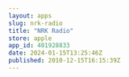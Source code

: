 ```yaml
---
layout: apps
slug: nrk-radio
title: "NRK Radio"
store: apple
app_id: 401928833
date: 2024-01-15T13:25:46Z
published: 2010-12-15T16:15:39Z
---
```

